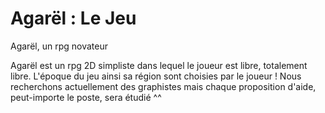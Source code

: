 # Agarël : Le Jeu
Agarël, un rpg novateur

Agarël est un rpg 2D simpliste dans lequel le joueur est libre, totalement libre. L'époque du jeu ainsi sa région sont choisies par le joueur ! 
Nous recherchons actuellement des graphistes mais chaque proposition d'aide, peut-importe le poste, sera étudié ^^
